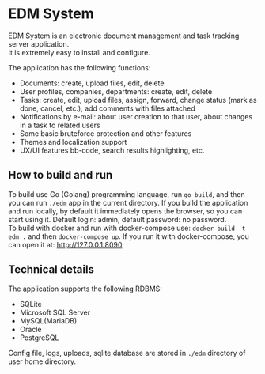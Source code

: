 # EDM System

EDM System is an electronic document management and task tracking server application.  
It is extremely easy to install and configure.

The application has the following functions:
* Documents: create, upload files, edit, delete
* User profiles, companies, departments: create, edit, delete
* Tasks: create, edit, upload files, assign, forward, change status (mark as done, cancel, etc.), add comments with files attached
* Notifications by e-mail: about user creation to that user, about changes in a task to related users
* Some basic bruteforce protection and other features
* Themes and localization support
* UX/UI features bb-code, search results highlighting, etc.

## How to build and run
To build use Go (Golang) programming language, run `go build`, and then you can run `./edm` app in the current directory. If you build the application and run locally, by default it immediately opens the browser, so you can start using it. Default login: admin, default password: no password.  
To build with docker and run with docker-compose use: `docker build -t edm .` and then `docker-compose up`. If you run it with docker-compose, you can open it at: http://127.0.0.1:8090

## Technical details
The application supports the following RDBMS:
* SQLite
* Microsoft SQL Server
* MySQL(MariaDB)
* Oracle
* PostgreSQL

Config file, logs, uploads, sqlite database are stored in `./edm` directory of user home directory.  
